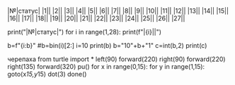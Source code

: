   |№|статус|
  |1||
  |2||
  |3||
  |4||
  |5||
  |6||
  |7||
  |8||
  |9||
  |10||
|11||
|12||
|13||
|14||
|15||
|16||
|17||
|18||
|19||
|20||
|21||
|22||
|23||
|24||
|25||
|26||
|27||

print("|№|статус|")
for i in range(1,28):
  print(f"|{i}||")
  

b=f"{i:b}"
#b=bin(i)[2:]
i=10
print(b)
b="10"+b+"1"
c=int(b,2)
print(c)


черепаха
from turtle import *
left(90)
forward(220)
right(90)
forward(220)
right(135)
forward(320)
pu()
for x in range(0,15):
    for y in range(1,15):
        goto(x*15,y*15)
        dot(3)
done()
